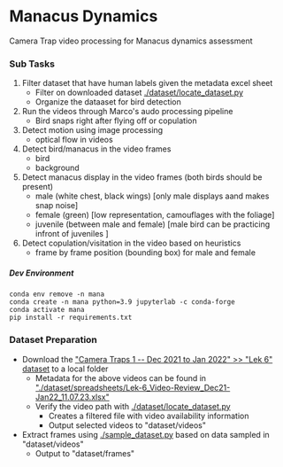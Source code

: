 # Manacus Dynamics 
Camera Trap video processing for Manacus dynamics assessment


### Sub Tasks 
1. Filter dataset that have human labels given the metadata excel sheet
    - Filter on downloaded dataset [./dataset/locate_dataset.py](./dataset/locate_dataset.py)
    - Organize the dataaset for bird detection
2. Run the videos through Marco's audo processing pipeline
    - Bird snaps right after flying off or copulation
3. Detect motion using image processing
    - optical flow in videos
4. Detect bird/manacus in the video frames
    - bird 
    - background
5. Detect manacus display in the video frames (both birds should be present)
    - male (white chest, black wings) [only male displays aand makes snap noise]
    - female (green) [low representation, camouflages with the foliage]
    - juvenile (between male and female) [male bird can be practicing infront of juveniles ]
6. Detect copulation/visitation in the video based on heuristics
    - frame by frame position (bounding box) for male and female



##### Dev Environment

```
conda env remove -n mana
conda create -n mana python=3.9 jupyterlab -c conda-forge
conda activate mana
pip install -r requirements.txt

```

### Dataset Preparation
- Download the ["Camera Traps 1 -- Dec 2021 to Jan 2022" >> "Lek 6" dataset](https://tulane.box.com/s/s5qp63p418h7nz4i3tbmcmch6lq2glnx) to a local folder
    - Metadata for the above videos can be found in ["./dataset/spreadsheets/Lek-6_Video-Review_Dec21-Jan22_11.07.23.xlsx"](./dataset/spreadsheets/Lek-6_Video-Review_Dec21-Jan22_11.07.23.xlsx)
    - Verify the video path with [./dataset/locate_dataset.py](./dataset/locate_dataset.py)
        - Creates a filtered file with video availability information
        - Output selected videos to "dataset/videos"
- Extract frames using [./sample_dataset.py](./sample_dataset.py) based on data sampled in "dataset/videos"
    - Output to "dataset/frames"